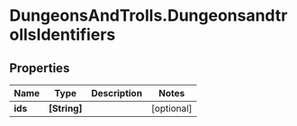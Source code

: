 # DungeonsAndTrolls.DungeonsandtrollsIdentifiers

## Properties

Name | Type | Description | Notes
------------ | ------------- | ------------- | -------------
**ids** | **[String]** |  | [optional] 


